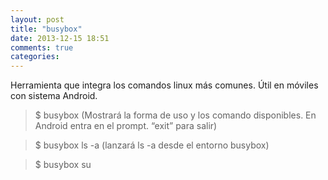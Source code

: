 ```yaml
---
layout: post
title: "busybox"
date: 2013-12-15 18:51
comments: true
categories: 
---
```

Herramienta que integra los comandos linux más comunes. Útil en móviles con sistema Android. 

>$ busybox (Mostrará la forma de uso y los comando disponibles. En Android entra en el prompt. “exit” para salir) 

>$ busybox ls -a (lanzará ls -a desde el entorno busybox)

>$ busybox su

